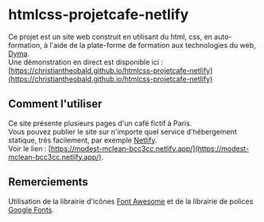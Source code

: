 # htmlcss-projetcafe-netlify
Ce projet est un site web construit en utilisant du html, css, en auto-formation, à l'aide de la plate-forme de formation aux technologies du web, [Dyma](https://dyma.fr). <br>
Une démonstration en direct est disponible ici : [https://christiantheobald.github.io/htmlcss-projetcafe-netlify](https://christiantheobald.github.io/htmlcss-projetcafe-netlify)
## Comment l'utiliser
Ce site présente plusieurs pages d'un café fictif à Paris. <br>
Vous pouvez publier le site sur n'importe quel service d'hébergement statique, très facilement, par exemple [Netlify](https://netlify.com). <br>
Voir le lien : [https://modest-mclean-bcc3cc.netlify.app/](https://modest-mclean-bcc3cc.netlify.app/).
## Remerciements
Utilisation de la librairie d'icônes [Font Awesome](https://fontawesome.com) et de la librairie de polices [Google Fonts](https://fonts.google.com/).
